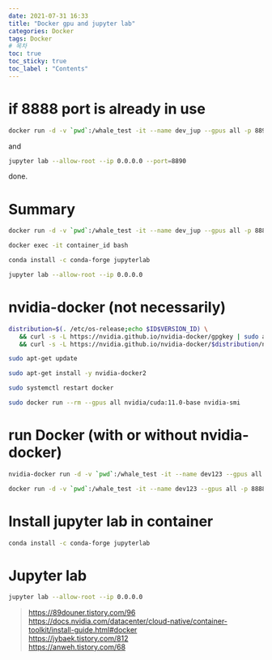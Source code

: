 ```yaml
---
date: 2021-07-31 16:33
title: "Docker gpu and jupyter lab"
categories: Docker
tags: Docker
# 목차
toc: true  
toc_sticky: true 
toc_label : "Contents"
---
```


# if 8888 port is already in use
```sh
docker run -d -v `pwd`:/whale_test -it --name dev_jup --gpus all -p 8890:8890 --restart=always mydocker
```
and  
```sh
jupyter lab --allow-root --ip 0.0.0.0 --port=8890
```

done.  


# Summary
```sh
docker run -d -v `pwd`:/whale_test -it --name dev_jup --gpus all -p 8888:8888 --restart=always mydocker
```
```sh
docker exec -it container_id bash
```
```sh
conda install -c conda-forge jupyterlab
```
```sh
jupyter lab --allow-root --ip 0.0.0.0
```


# nvidia-docker (not necessarily)
```sh
distribution=$(. /etc/os-release;echo $ID$VERSION_ID) \
   && curl -s -L https://nvidia.github.io/nvidia-docker/gpgkey | sudo apt-key add - \
   && curl -s -L https://nvidia.github.io/nvidia-docker/$distribution/nvidia-docker.list | sudo tee /etc/apt/sources.list.d/nvidia-docker.list
```

```sh
sudo apt-get update
```

```sh
sudo apt-get install -y nvidia-docker2
```

```sh
sudo systemctl restart docker
```

```sh
sudo docker run --rm --gpus all nvidia/cuda:11.0-base nvidia-smi
```

# run Docker (with or without nvidia-docker)
```sh
nvidia-docker run -d -v `pwd`:/whale_test -it --name dev123 --gpus all -p 8888:8888 --restart=always mydocker
```

```sh
docker run -d -v `pwd`:/whale_test -it --name dev123 --gpus all -p 8888:8888 --restart=always mydocker
```

# Install jupyter lab in container
```sh
conda install -c conda-forge jupyterlab
```


# Jupyter lab 
```sh
jupyter lab --allow-root --ip 0.0.0.0
```





> <https://89douner.tistory.com/96>  
> <https://docs.nvidia.com/datacenter/cloud-native/container-toolkit/install-guide.html#docker>  
> <https://jybaek.tistory.com/812>  
> <https://anweh.tistory.com/68>